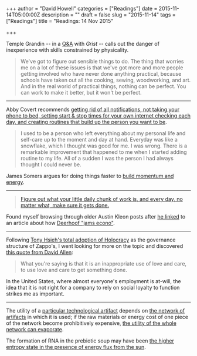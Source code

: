 +++
author = "David Howell"
categories = ["Readings"]
date = 2015-11-14T05:00:00Z
description = ""
draft = false
slug = "2015-11-14"
tags = ["Readings"]
title = "Readings: 14 Nov 2015"

+++


Temple Grandin -- in a [Q&A](http://grist.org/food/temple-grandin-digs-in-on-the-practical-side-of-what-animals-want/) with _Grist_ -- calls out the danger of inexperience with skills constrained by physicality.

> We've got to figure out sensible things to do. The thing that worries me on a lot of these issues is that we've got more and more people getting involved who have never done anything practical, because schools have taken out all the cooking, sewing, woodworking, and art. And in the real world of practical things, nothing can be perfect. You can work to make it better, but it won't be perfect.

---

Abby Covert recommends [getting rid of all notifications, not taking your phone to bed, setting start & stop times for your own internet checking each day, and creating routines that build up the person you want to be](https://the-pastry-box-project.net/abby-covert/2015-august-12).

> I used to be a person who left everything about my personal life and self-care up to the moment and day at hand. Everyday was like a snowflake, which I thought was good for me. I was wrong. There is a remarkable improvement that happened to me when I started adding routine to my life. All of a sudden I was the person I had always thought I could never be.

James Somers argues for doing things faster to [build momentum and energy](http://jsomers.net/blog/speed-matters).

---

> [Figure out what your little daily chunk of work is, and every day, no matter what, make sure it gets done.](http://austinkleon.com/2013/12/29/something-small-every-day/)

Found myself browsing through older Austin Kleon posts after [he linked](http://tumblr.austinkleon.com/post/114934741951) to an article about how [Deerhoof "jams econo"](http://thetalkhouse.com/music/talks/ed-rodriguez-deerhoof-talks-teaching-the-new-york-times-how-bands-do-sxsw-diy-style/).

---

Following [Tony Hsieh's total adoption of Holocracy](http://www.fastcompany.com/3044352/the-secrets-of-holacracy) as the governance structure of Zappo's, I went looking for more on the topic and discovered [this quote from David Allen](https://medium.com/@h1brian/differentiating-organization-tribe-2bc0190bf1c5):

> What you're saying is that it is an inappropriate use of love and care, to use love and care to get something done.

In the United States, where almost everyone's employment is at-will, the idea that it is not right for a company to rely on social loyalty to function strikes me as important.

---

The utility of a [particular technological artifact](http://en.wikipedia.org/wiki/Baggage_carousel) depends on [the network of artifacts](http://en.wikipedia.org/wiki/Commercial_aviation) in which it is used; if the raw materials or energy cost of one piece of the network become prohibitively expensive, [the utility of the whole network can evaporate](http://thearchdruidreport.blogspot.com/2014/12/dark-age-america-fragmentation-of.html).

The formation of RNA in the prebiotic soup may have been [the higher entropy state in the presence of energy flux from the sun](http://www.businessinsider.com/groundbreaking-idea-of-lifes-origin-2014-12).


